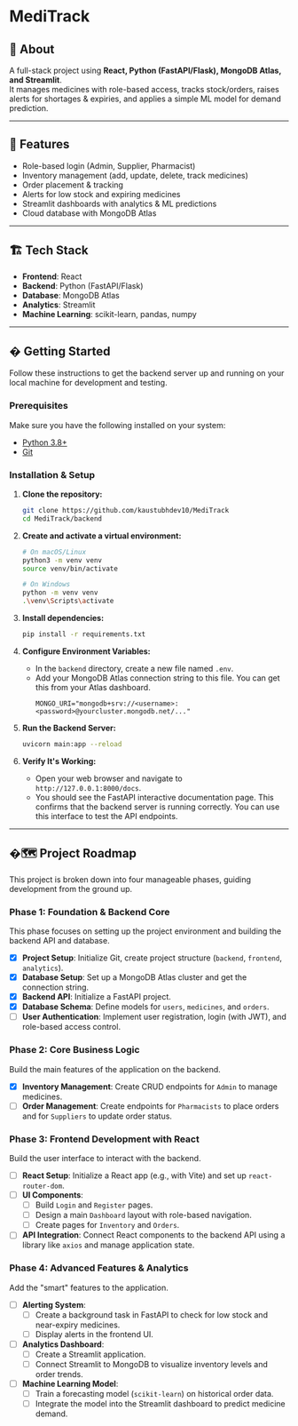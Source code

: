 # MediTrack

## 📌 About
A full-stack project using **React, Python (FastAPI/Flask), MongoDB Atlas, and Streamlit**.  
It manages medicines with role-based access, tracks stock/orders, raises alerts for shortages & expiries, and applies a simple ML model for demand prediction.  

---

## 🚀 Features
- Role-based login (Admin, Supplier, Pharmacist)  
- Inventory management (add, update, delete, track medicines)  
- Order placement & tracking  
- Alerts for low stock and expiring medicines  
- Streamlit dashboards with analytics & ML predictions  
- Cloud database with MongoDB Atlas  

---

## 🏗️ Tech Stack
- **Frontend**: React  
- **Backend**: Python (FastAPI/Flask)  
- **Database**: MongoDB Atlas  
- **Analytics**: Streamlit  
- **Machine Learning**: scikit-learn, pandas, numpy  

---

## � Getting Started

Follow these instructions to get the backend server up and running on your local machine for development and testing.

### Prerequisites

Make sure you have the following installed on your system:
-   [Python 3.8+](https://www.python.org/downloads/)
-   [Git](https://git-scm.com/downloads/)

### Installation & Setup

1.  **Clone the repository:**
    ```sh
    git clone https://github.com/kaustubhdev10/MediTrack
    cd MediTrack/backend
    ```

2.  **Create and activate a virtual environment:**
    ```sh
    # On macOS/Linux
    python3 -m venv venv
    source venv/bin/activate

    # On Windows
    python -m venv venv
    .\venv\Scripts\activate
    ```

3.  **Install dependencies:**
    ```sh
    pip install -r requirements.txt
    ```

4.  **Configure Environment Variables:**
    -   In the `backend` directory, create a new file named `.env`.
    -   Add your MongoDB Atlas connection string to this file. You can get this from your Atlas dashboard.
        ```env
        MONGO_URI="mongodb+srv://<username>:<password>@yourcluster.mongodb.net/..."
        ```

5.  **Run the Backend Server:**
    ```sh
    uvicorn main:app --reload
    ```

6.  **Verify It's Working:**
    -   Open your web browser and navigate to `http://127.0.0.1:8000/docs`.
    -   You should see the FastAPI interactive documentation page. This confirms that the backend server is running correctly. You can use this interface to test the API endpoints.

---

## �🗺️ Project Roadmap
This project is broken down into four manageable phases, guiding development from the ground up.

### Phase 1: Foundation & Backend Core
This phase focuses on setting up the project environment and building the backend API and database.
-   [x] **Project Setup**: Initialize Git, create project structure (`backend`, `frontend`, `analytics`).
-   [x] **Database Setup**: Set up a MongoDB Atlas cluster and get the connection string.
-   [x] **Backend API**: Initialize a FastAPI project.
-   [x] **Database Schema**: Define models for `users`, `medicines`, and `orders`.
-   [ ] **User Authentication**: Implement user registration, login (with JWT), and role-based access control.

### Phase 2: Core Business Logic
Build the main features of the application on the backend.
-   [x] **Inventory Management**: Create CRUD endpoints for `Admin` to manage medicines.
-   [ ] **Order Management**: Create endpoints for `Pharmacists` to place orders and for `Suppliers` to update order status.

### Phase 3: Frontend Development with React
Build the user interface to interact with the backend.
-   [ ] **React Setup**: Initialize a React app (e.g., with Vite) and set up `react-router-dom`.
-   [ ] **UI Components**:
    -   [ ] Build `Login` and `Register` pages.
    -   [ ] Design a main `Dashboard` layout with role-based navigation.
    -   [ ] Create pages for `Inventory` and `Orders`.
-   [ ] **API Integration**: Connect React components to the backend API using a library like `axios` and manage application state.

### Phase 4: Advanced Features & Analytics
Add the "smart" features to the application.
-   [ ] **Alerting System**:
    -   [ ] Create a background task in FastAPI to check for low stock and near-expiry medicines.
    -   [ ] Display alerts in the frontend UI.
-   [ ] **Analytics Dashboard**:
    -   [ ] Create a Streamlit application.
    -   [ ] Connect Streamlit to MongoDB to visualize inventory levels and order trends.
-   [ ] **Machine Learning Model**:
    -   [ ] Train a forecasting model (`scikit-learn`) on historical order data.
    -   [ ] Integrate the model into the Streamlit dashboard to predict medicine demand.
